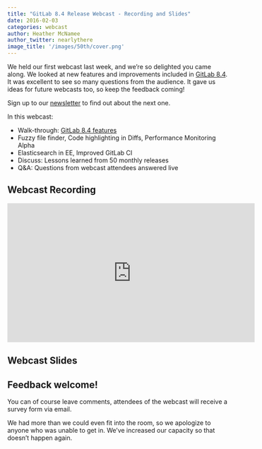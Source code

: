 ```yaml
---
title: "GitLab 8.4 Release Webcast - Recording and Slides"
date: 2016-02-03
categories: webcast
author: Heather McNamee
author_twitter: nearlythere
image_title: '/images/50th/cover.png'
---
```


We held our first webcast last week, and we’re so delighted you came along. We looked at new features and improvements included in [GitLab 8.4](https://about.gitlab.com/2016/01/22/gitlab-8-4-released).
It was excellent to see so many questions from the audience.
It gave us ideas for future webcasts too, so keep the feedback coming!

Sign up to our [newsletter](https://about.gitlab.com/contact/#newsletter) to find out about the next one.

<!-- more -->

In this webcast:

- Walk-through: [GitLab 8.4 features](https://about.gitlab.com/2016/01/22/gitlab-8-4-released)
- Fuzzy file finder, Code highlighting in Diffs, Performance Monitoring Alpha
- Elasticsearch in EE, Improved GitLab CI
- Discuss: Lessons learned from 50 monthly releases
- Q&A: Questions from webcast attendees answered live

## Webcast Recording

<iframe width="560" height="315" src="https://www.youtube.com/embed/kKDsEWgaHbg" frameborder="0" allowfullscreen></iframe>

## Webcast Slides

<script async class="speakerdeck-embed" data-id="9a34b0ea3cfb4bcd929f6f2546a2ae1b" data-ratio="1.77777777777778" src="//speakerdeck.com/assets/embed.js"></script>

## Feedback welcome!

You can of course leave comments, attendees of the webcast will receive a survey form via email.

We had more than we could even fit into the room, so we apologize to anyone who was unable to get in. We’ve increased our capacity so that doesn’t happen again.
